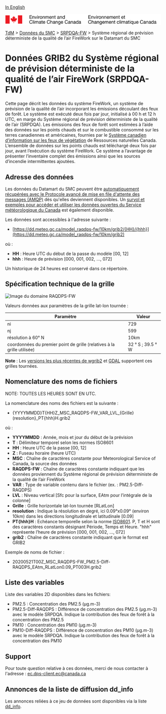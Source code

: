 [In English](readme_raqdps-fw-datamart_en.md)

![ECCC logo](../../img_eccc-logo.png)

[TdM](../../readme_fr.md) > [Données du SMC](../readme_fr.md) > [SRPDQA-FW](readme_raqdps-fw_fr.md) > Système régional de prévision déterministe de la qualité de l’air FireWork sur le Datamart du SMC

# Données GRIB2 du Système régional de prévision déterministe de la qualité de l’air FireWork (SRPDQA-FW)

Cette page décrit les données du système FireWork, un système de prévision de la qualité de l’air incorporant les émissions découlant des feux de forêt. Le système est exécuté deux fois par jour, initialisé à 00 h et 12 h UTC, en marge du Système régional de prévision déterministe de la qualité de l’air (SRPDQA). Les émissions des feux de forêt sont estimées à l’aide des données sur les points chauds et sur le combustible consommé sur les terres canadiennes et américaines, fournies par le [Système canadien d’information sur les feux de végétation](http://cwfis.cfs.nrcan.gc.ca/) de Ressources naturelles Canada. L’ensemble de données sur les points chauds est téléchargé deux fois par jour, avant l’exécution du système FireWork. Ce système a l’avantage de présenter l’inventaire complet des émissions ainsi que les sources d’incendie intermittentes ajoutées.

## Adresse des données 

Les données du Datamart du SMC peuvent être [automatiquement récupérées avec le Protocole avancé de mise en file d'attente des messages (AMQP)](../../msc-datamart/amqp_fr.md) dès qu'elles deviennent disponibles. Un [survol et exemples pour accéder et utiliser les données ouvertes du Service météorologique du Canada](../../usage/readme_fr.md) est également disponible.

Les données sont accessibles à l'adresse suivante :

* [https://dd.meteo.gc.ca/model_raqdps-fw/10km/grib2/{HH}/{hhh}](https://dd.meteo.gc.ca/model_raqdps-fw/10km/grib2)         

où :

* __HH__ : Heure UTC du début de la passe du modèle [00, 12]
* __hhh__ : Heure de prévision [000, 001, 002, ..., 072] 

Un historique de 24 heures est conservé dans ce répertoire.

## Spécification technique de la grille  

![Image du domaine RAQDPS-FW](https://collaboration.cmc.ec.gc.ca/cmc/cmos/public_doc/msc-data/nwp_raqdps-fw/grille_raqdps-fw.png)

Valeurs données aux paramètres de la grille lat-lon tournée :

| Paramètre | Valeur |
| ------ | ------ |
| ni | 729 |
| nj | 599 | 
| résolution à 60° N | 10km |
| coordonnées du premier point de grille (relatives à la grille utilisée) | 32 ° S ; 39.5 ° W | 

__Note__ : Les [versions les plus récentes de wgrib2](https://www.cpc.ncep.noaa.gov/products/wesley/wgrib2/update_2.0.8.html) et [GDAL](https://gdal.org/) supportent ces grilles tournées. 

## Nomenclature des noms de fichiers 

NOTE: TOUTES LES HEURES SONT EN UTC.

La nomenclature des noms des fichiers est la suivante :

* {YYYYMMDD}T{HH}Z_MSC_RAQDPS-FW_VAR_LVL_{Grille}(resolution}_PT{hhh}H.grib2

où :

* __YYYYMMDD__ : Année, mois et jour du début de la prévision
* __T__ : Délimiteur temporel selon les normes ISO8601
* __HH__ : Heure UTC de la passe [00, 12]
* __Z__ : Fuseau horaire (heure UTC)
* __MSC__ : Chaîne de caractères constante pour Meteorological Service of Canada, la source des données 
* __RAQDPS-FW__ : Chaîne de caractères constante indiquant que les données proviennent du Système régional de prévision déterministe de la qualité de l’air FireWork
* __VAR__ : Type de variable contenu dans le fichier (ex. : PM2.5-Diff-RAQDPS)
* __LVL__ : Niveau vertical [Sfc pour la surface, EAtm pour l’intégrale de la colonne]
* __Grille__ : Grille horizontale lat-lon tournée [RLatLon] 
* __resolution__ : Indique la résolution en degré, ici 0.09°x0.09° (environ 10km) dans les directions longitudinale et latitudinale [0.09]
* __PT{hhh}H__ : Echéance temporelle selon la norme [ISO8601](https://en.wikipedia.org/wiki/ISO_8601). P, T et H sont des caractères constants désignant Période, Temps et Heure. "hhh" représente l’heure de prévision  [000, 001, 002, ..., 072]
* __grib2__ : Chaîne de caractères constante indiquant que le format est GRIB2

Exemple de noms de fichier :

* 20200521T00Z_MSC_RAQDPS-FW_PM2.5-Diff-RAQDPS_EAtm_RLatLon0.09_PT003H.grib2

## Liste des variables

Liste des variables 2D disponibles dans les fichiers:

* PM2.5 : Concentration des PM2.5 (&mu;g.m-3)
* PM2.5-Diff-RAQDPS : Différence de concentration des PM2.5 (&mu;g.m-3) avec le modèle SRPDQA. Indique la contribution des feux de forêt à la concentration des PM2.5
* PM10 : Concentration des PM10 (&mu;g.m-3)
* PM10-Diff-RAQDPS : Différence de concentration des PM10 (&mu;g.m-3) avec le modèle SRPDQA. Indique la contribution des feux de forêt à la concentration des PM10

## Support

Pour toute question relative à ces données, merci de nous contacter à l'adresse : [ec.dps-client.ec@canada.ca](mailto:ec.dps-client.ec@canada.ca)

## Annonces de la liste de diffusion dd_info 

Les annonces reliées à ce jeu de données sont disponibles via la liste [dd_info](https://lists.ec.gc.ca/cgi-bin/mailman/listinfo/dd_info).


